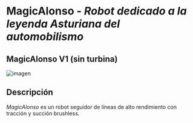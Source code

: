# MagicAlonso - _Robot dedicado a la leyenda Asturiana del automobilismo_

## MagicAlonso V1 (sin turbina)

![imagen](MagicAlonsoV0_ensamblado.png "MagicAlonsoV0")

## Descripción

_MagicAlonso_ es un robot seguidor de líneas de alto rendimiento con tracción y succión brushless. 